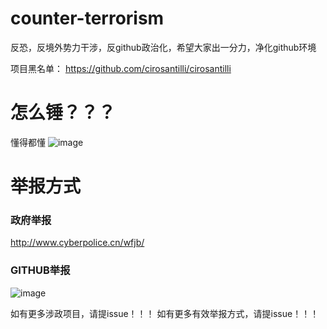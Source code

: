 # counter-terrorism
反恐，反境外势力干涉，反github政治化，希望大家出一分力，净化github环境


项目黑名单：
https://github.com/cirosantilli/cirosantilli

# 怎么锤？？？
懂得都懂
![image](https://user-images.githubusercontent.com/21185908/125169815-73663700-e1de-11eb-9fce-e051d3ad8184.png)



# 举报方式
### 政府举报
http://www.cyberpolice.cn/wfjb/
### GITHUB举报
![image](https://user-images.githubusercontent.com/21185908/125169095-41070a80-e1db-11eb-89ed-3bd6fd5db55a.png)

如有更多涉政项目，请提issue！！！
如有更多有效举报方式，请提issue！！！
